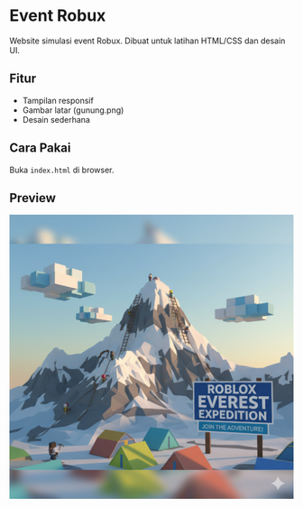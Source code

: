 # Event Robux

Website simulasi event Robux. Dibuat untuk latihan HTML/CSS dan desain UI.

## Fitur
- Tampilan responsif
- Gambar latar (gunung.png)
- Desain sederhana

## Cara Pakai
Buka `index.html` di browser.

## Preview
![Preview](gunung.png)
